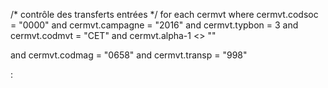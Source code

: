 /* contrôle des transferts entrées */ 
for each cermvt where cermvt.codsoc = "0000"
and cermvt.campagne = "2016"
and cermvt.typbon = 3
and cermvt.codmvt = "CET"
 and cermvt.alpha-1 <> ""

and cermvt.codmag = "0658"
 and cermvt.transp = "998"

 :
